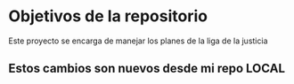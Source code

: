 # Objetivos de la repositorio

Este proyecto se encarga de manejar los planes de la liga de la justicia


## Estos cambios son nuevos desde mi repo LOCAL